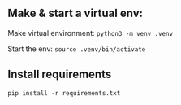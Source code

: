 ## Make & start a virtual env:
Make virtual environment: `python3 -m venv .venv`

Start the env: `source .venv/bin/activate`

## Install requirements
`pip install -r requirements.txt`